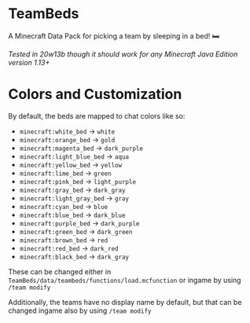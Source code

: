 # TeamBeds
A Minecraft Data Pack for picking a team by sleeping in a bed! 🛏

*Tested in 20w13b though it should work for any Minecraft Java Edition version 1.13+*

# Colors and Customization
By default, the beds are mapped to chat colors like so:
* `minecraft:white_bed` -> `white`
* `minecraft:orange_bed` -> `gold`
* `minecraft:magenta_bed` -> `dark_purple`
* `minecraft:light_blue_bed` -> `aqua`
* `minecraft:yellow_bed` -> `yellow`
* `minecraft:lime_bed` -> `green`
* `minecraft:pink_bed` -> `light_purple`
* `minecraft:gray_bed` -> `dark_gray`
* `minecraft:light_gray_bed` -> `gray`
* `minecraft:cyan_bed` -> `blue`
* `minecraft:blue_bed` -> `dark_blue`
* `minecraft:purple_bed` -> `dark_purple`
* `minecraft:green_bed` -> `dark_green`
* `minecraft:brown_bed` -> `red`
* `minecraft:red_bed` -> `dark_red`
* `minecraft:black_bed` -> `dark_gray`

These can be changed either in `TeamBeds/data/teambeds/functions/load.mcfunction` or ingame by using `/team modify`

Additionally, the teams have no display name by default, but that can be changed ingame also by using `/team modify`